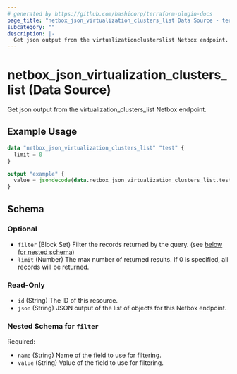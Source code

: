 ```yaml
---
# generated by https://github.com/hashicorp/terraform-plugin-docs
page_title: "netbox_json_virtualization_clusters_list Data Source - terraform-provider-netbox"
subcategory: ""
description: |-
  Get json output from the virtualizationclusterslist Netbox endpoint.
---
```


# netbox_json_virtualization_clusters_list (Data Source)

Get json output from the virtualization_clusters_list Netbox endpoint.

## Example Usage

```terraform
data "netbox_json_virtualization_clusters_list" "test" {
  limit = 0
}

output "example" {
  value = jsondecode(data.netbox_json_virtualization_clusters_list.test.json)
}
```

<!-- schema generated by tfplugindocs -->
## Schema

### Optional

- `filter` (Block Set) Filter the records returned by the query. (see [below for nested schema](#nestedblock--filter))
- `limit` (Number) The max number of returned results. If 0 is specified, all records will be returned.

### Read-Only

- `id` (String) The ID of this resource.
- `json` (String) JSON output of the list of objects for this Netbox endpoint.

<a id="nestedblock--filter"></a>
### Nested Schema for `filter`

Required:

- `name` (String) Name of the field to use for filtering.
- `value` (String) Value of the field to use for filtering.


